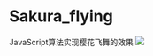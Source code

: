 # Sakura_flying
JavaScript算法实现樱花飞舞的效果
![](http://wx3.sinaimg.cn/large/801b5cdcgy1fivz8w2vp5g20qn0d6x6p.gif)
